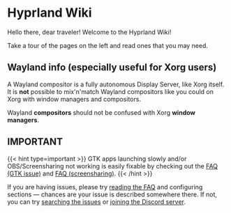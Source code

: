 # Hyprland Wiki

Hello there, dear traveler! Welcome to the Hyprland Wiki!

Take a tour of the pages on the left and read ones that you may need.

## Wayland info (especially useful for Xorg users)

A Wayland compositor is a fully autonomous Display Server, like Xorg itself. 
It is **not** possible to mix'n'match Wayland compositors like you could on Xorg
with window managers and compositors.

Wayland **compositors** should not be confused with Xorg **window managers**.

## IMPORTANT

{{< hint type=important >}}
GTK apps launching slowly and/or OBS/Screensharing not working
is easily fixable by checking out the
[FAQ (GTK issue)](../FAQ/#some-of-my-apps-take-a-really-long-time-to-open)
and [FAQ (screensharing)](../FAQ/#screenshare--obs-no-worky).
{{< /hint >}}

If you are having issues, please try [reading the FAQ](../FAQ) and configuring
sections — chances are your issue is described somewhere there. If not, you can
try [searching the issues](https://github.com/hyprwm/Hyprland/issues) or
[joining the Discord server](https://discord.gg/hQ9XvMUjjr).
